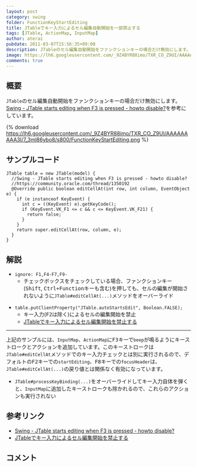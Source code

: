 ```yaml
---
layout: post
category: swing
folder: FunctionKeyStartEditing
title: JTableでキー入力によるセル編集自動開始を一部禁止する
tags: [JTable, ActionMap, InputMap]
author: aterai
pubdate: 2011-03-07T15:56:35+09:00
description: JTableのセル編集自動開始をファンクションキーの場合だけ無効にします。
image: https://lh6.googleusercontent.com/_9Z4BYR88imo/TXR_CO_Z9UI/AAAAAAAAA3I/7_3ml86ybo8/s800/FunctionKeyStartEditing.png
comments: true
---
```

## 概要
`JTable`のセル編集自動開始をファンクションキーの場合だけ無効にします。[Swing - JTable starts editing when F3 is pressed - howto disable?](https://community.oracle.com/thread/1350192)を参考にしています。

{% download https://lh6.googleusercontent.com/_9Z4BYR88imo/TXR_CO_Z9UI/AAAAAAAAA3I/7_3ml86ybo8/s800/FunctionKeyStartEditing.png %}

## サンプルコード
<pre class="prettyprint"><code>JTable table = new JTable(model) {
  //Swing - JTable starts editing when F3 is pressed - howto disable?
  //https://community.oracle.com/thread/1350192
  @Override public boolean editCellAt(int row, int column, EventObject e) {
    if (e instanceof KeyEvent) {
      int c = ((KeyEvent) e).getKeyCode();
      if (KeyEvent.VK_F1 &lt;= c &amp;&amp; c &lt;= KeyEvent.VK_F21) {
        return false;
      }
    }
    return super.editCellAt(row, column, e);
  }
}
</code></pre>

## 解説
- `ignore: F1,F4-F7,F9-`
    - チェックボックスをチェックしている場合、ファンクションキー(<kbd>Shift</kbd>, <kbd>Ctrl+Function</kbd>キーも含む)を押しても、セルの編集が開始されないように`JTable#editCellAt(...)`メソッドをオーバーライド

<!-- dummy comment line for breaking list -->

- `table.putClientProperty("JTable.autoStartsEdit", Boolean.FALSE);`
    - キー入力(<kbd>F2</kbd>は除く)によるセルの編集開始を禁止
    - [JTableでキー入力によるセル編集開始を禁止する](http://ateraimemo.com/Swing/PreventStartCellEditing.html)

<!-- dummy comment line for breaking list -->

- - - -
上記のサンプルには、`InputMap`、`ActionMap`に<kbd>F3</kbd>キーで`beep`が鳴るようにキーストロークとアクションを追加しています。このキーストロークは`JTable#editCellAt`メソッドでのキー入力チェックとは別に実行されるので、デフォルトの<kbd>F2</kbd>キーでの`startEditing`、<kbd>F8</kbd>キーでの`focusHeader`は、`JTable#editCellAt(...)`の戻り値とは関係なく有効になっています。

- `JTable#processKeyBinding(...)`をオーバーライドしてキー入力自体を弾くと、`InputMap`に追加したキーストロークも除かれるので、これらのアクションも実行されない

<!-- dummy comment line for breaking list -->

## 参考リンク
- [Swing - JTable starts editing when F3 is pressed - howto disable?](https://community.oracle.com/thread/1350192)
- [JTableでキー入力によるセル編集開始を禁止する](http://ateraimemo.com/Swing/PreventStartCellEditing.html)

<!-- dummy comment line for breaking list -->

## コメント
